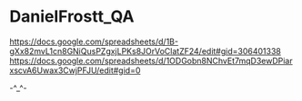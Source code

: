 # DanielFrostt_QA

https://docs.google.com/spreadsheets/d/1B-gXx82mvL1cn8GNiQusPZgxjLPKs8JOrVoClatZF24/edit#gid=306401338
https://docs.google.com/spreadsheets/d/1ODGobn8NChvEt7mqD3ewDPiarxscvA6Uwax3CwjPFJU/edit#gid=0

-^_^-